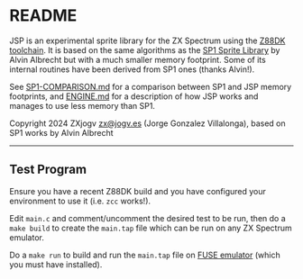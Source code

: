 # README

JSP is an experimental sprite library for the ZX Spectrum using the [Z88DK toolchain](https://www.z88dk.org). It is based on the same algorithms as the [SP1 Sprite Library](https://github.com/z88dk/z88dk/wiki/LIBRARY-SP1-Software-Sprites-(sp1.h)) by Alvin Albrecht but with a much smaller memory footprint. Some of its internal routines have been derived from SP1 ones (thanks Alvin!).

See [SP1-COMPARISON.md](doc/SP1-COMPARISON.md) for a comparison between SP1 and JSP memory footprints, and [ENGINE.md](doc/ENGINE.md) for a description of how JSP works and manages to use less memory than SP1.

Copyright 2024 ZXjogv <zx@jogv.es> (Jorge Gonzalez Villalonga), based on SP1 works by Alvin Albrecht

------

## Test Program

Ensure you have a recent Z88DK build and you have configured your environment to use it (i.e. `zcc` works!).

Edit `main.c` and comment/uncomment the desired test to be run, then do a `make build` to create the `main.tap` file which can be run on any ZX Spectrum emulator.

Do a `make run` to build and run the `main.tap` file on [FUSE emulator](https://fuse-emulator.sourceforge.net/) (which you must have installed).
